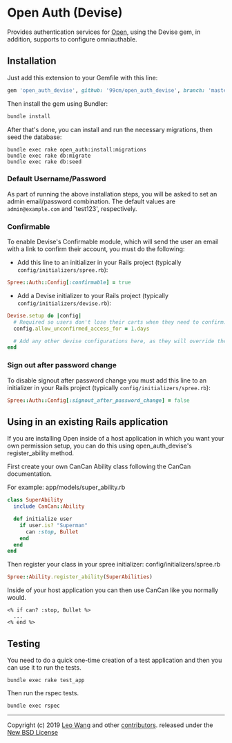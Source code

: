 Open Auth (Devise)
=====================

Provides authentication services for [Open][1], using the Devise gem, in addition, supports to configure omniauthable.

Installation
------------

Just add this extension to your Gemfile with this line:

  ```ruby
  gem 'open_auth_devise', github: '99cm/open_auth_devise', branch: 'master'
  ```

Then install the gem using Bundler:
  ```ruby
  bundle install
  ```

After that's done, you can install and run the necessary migrations, then seed the database:

```shell
bundle exec rake open_auth:install:migrations
bundle exec rake db:migrate
bundle exec rake db:seed
```

### Default Username/Password

As part of running the above installation steps, you will be asked to set an admin email/password combination. The default values are `admin@example.com` and 'test123', respectively.

### Confirmable

To enable Devise's Confirmable module, which will send the user an email with a link to confirm their account, you must do the following:

* Add this line to an initializer in your Rails project (typically `config/initializers/spree.rb`):
```ruby
Spree::Auth::Config[:confirmable] = true
```

* Add a Devise initializer to your Rails project (typically `config/initializers/devise.rb`):
```ruby
Devise.setup do |config|
  # Required so users don't lose their carts when they need to confirm.
  config.allow_unconfirmed_access_for = 1.days

  # Add any other devise configurations here, as they will override the defaults provided by open_auth_devise.
end
```

### Sign out after password change

To disable signout after password change you must add this line to an initializer in your Rails project (typically `config/initializers/spree.rb`):

```ruby
Spree::Auth::Config[:signout_after_password_change] = false
```

## Using in an existing Rails application

If you are installing Open inside of a host application in which you want your own permission setup, you can do this using open_auth_devise's register_ability method.

First create your own CanCan Ability class following the CanCan documentation.

For example: app/models/super_ability.rb

```ruby
class SuperAbility
  include CanCan::Ability

  def initialize user
    if user.is? "Superman"
      can :stop, Bullet
    end
  end
end
```

Then register your class in your spree initializer: config/initializers/spree.rb
```ruby
Spree::Ability.register_ability(SuperAbilities)
```

Inside of your host application you can then use CanCan like you normally would.
```erb
<% if can? :stop, Bullet %>
  ...
<% end %>
```
## Testing

You need to do a quick one-time creation of a test application and then you can use it to run the tests.

    bundle exec rake test_app

Then run the rspec tests.

    bundle exec rspec

---

Copyright (c) 2019 [Leo Wang][3] and other [contributors][2]. released under the [New BSD License][3]

[1]: https://github.com/99cm/open
[2]: https://github.com/99cm/open_auth_devise/graphs/contributors
[3]: https://github.com/99cm/open_auth_devise/blob/master/LICENSE.md